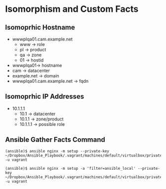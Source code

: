 # Isomorphism and Custom Facts

## Isomoprhic Hostname
* wwwplqa01.cam.example.net
    * www -> role
    * pl -> product
    * qa -> zone
    * 01 -> hostid
* wwwplqa01-> hostname
* cam -> datacenter
* example.net -> domain
* wwwplqa01.cam.example.net -> fqdn

## Isomoprhic IP Addresses
* 10.1.1.1
    * 10.1 -> datacenter   
    * 10.1.1 -> zone/product
    * 10.1.1.1 -> possible role

## Ansible Gather Facts Command
```
(ansible)$ ansible nginx -m setup --private-key ~/Dropbox/Ansible_Playbook/.vagrant/machines/default/virtualbox/private_key -u vagrant
```

```
(ansible)$ ansible nginx -m setup -a 'filter=ansible_local' --private-key ~/Dropbox/Ansible_Playbook/.vagrant/machines/default/virtualbox/private_key -u vagrant
```

